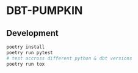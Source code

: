 # DBT-PUMPKIN

## Development

```sh
poetry install
poetry run pytest
# test accross different python & dbt versions
poetry run tox
```
